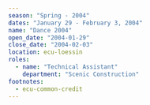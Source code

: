 ```yaml
---
season: "Spring - 2004"
dates: "January 29 - February 3, 2004"
name: "Dance 2004"
open_date: "2004-01-29"
close_date: "2004-02-03"
location: ecu-loessin
roles:
  - name: "Technical Assistant"
    department: "Scenic Construction"
footnotes:
  - ecu-common-credit
---
```

